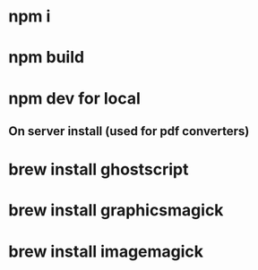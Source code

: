 # npm i
# npm build
# npm dev for local

## On server install (used for pdf converters)
# brew install ghostscript
# brew install graphicsmagick
# brew install imagemagick